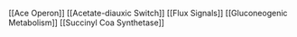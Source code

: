 [[Ace Operon]]
[[Acetate-diauxic Switch]]
[[Flux Signals]]
[[Gluconeogenic Metabolism]]
[[Succinyl Coa Synthetase]]
